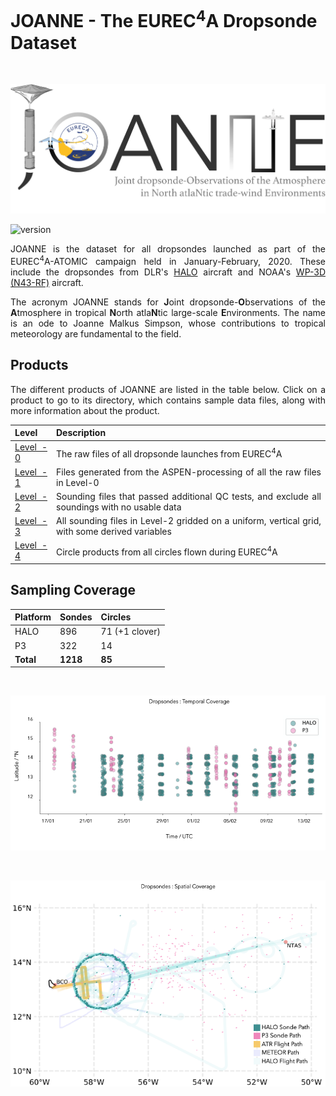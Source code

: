 # JOANNE - The EUREC<sup>4</sup>A Dropsonde Dataset

<br>

![JOANNE Logo](joanne/extra/JOANNE_LOGO.png)


<div style="text-align: justify">

  ![version](https://img.shields.io/github/v/tag/Geet-George/JOANNE?color=teal&label=LATEST%20VERSION&style=for-the-badge)

JOANNE is the dataset for all dropsondes launched as part of the EUREC<sup>4</sup>A-ATOMIC campaign held in January-February, 2020. These include the dropsondes from DLR's [HALO](https://www.halo.dlr.de/) aircraft and NOAA's [WP-3D (N43-RF)](https://www.omao.noaa.gov/learn/aircraft-operations/aircraft/lockheed-wp-3d-orion) aircraft.

The acronym JOANNE stands for **J**oint dropsonde-**O**bservations of the **A**tmosphere in tropical **N**orth atla**N**tic large-scale **E**nvironments. The name is an ode to Joanne Malkus Simpson, whose contributions to tropical meteorology are fundamental to the field.

## Products 

The different products of JOANNE are listed in the table below. Click on a product to go to its directory, which contains sample data files, along with more information about the product.

| Level                        | Description                                                                                    |
| ---------------------------- | ---------------------------------------------------------------------------------------------- |
| [Level - 0](joanne/Level_0/) | The raw files of all dropsonde launches from EUREC<sup>4</sup>A                                |
| [Level - 1](joanne/Level_1/) | Files generated from the ASPEN-processing of all the raw files in Level-0                      |
| [Level - 2](joanne/Level_2/) | Sounding files that passed additional QC tests, and exclude all soundings with no usable data  |
| [Level - 3](joanne/Level_3/) | All sounding files in Level-2 gridded on a uniform, vertical grid, with some derived variables |
| [Level - 4](joanne/Level_4)  | Circle products from all circles flown during EUREC<sup>4</sup>A                               |

## Sampling Coverage

| Platform  | Sondes   | Circles        |
| --------- | -------- | -------------- |
| HALO      | 896      | 71 (+1 clover) |
| P3        | 322      | 14             |
| **Total** | **1218** | **85**         |

<br>

![Dropsonde Temporal Coverage](joanne/extra/ds_temporal_coverage.png)

<br>

![Dropsonde Spatial Coverage](joanne/extra/ds_spatial_coverage.png)
